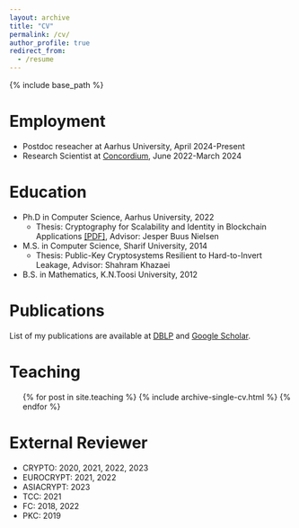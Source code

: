 ```yaml
---
layout: archive
title: "CV"
permalink: /cv/
author_profile: true
redirect_from:
  - /resume
---
```


{% include base_path %}

Employment
======
* Postdoc reseacher at Aarhus University, April 2024-Present
* Research Scientist at <a href="https://www.concordium.com/">Concordium</a>, June 2022-March 2024

Education
======
* Ph.D in Computer Science, Aarhus University, 2022
	* Thesis: Cryptography for Scalability and Identity in Blockchain Applications <a href="/thesis.pdf">[PDF]</a>, Advisor: Jesper Buus Nielsen
* M.S. in Computer Science, Sharif University, 2014
	* Thesis: Public-Key Cryptosystems Resilient to Hard-to-Invert Leakage, Advisor: Shahram Khazaei
* B.S. in Mathematics, K.N.Toosi University, 2012



Publications
======
List of my publications are available at <a href="https://dblp.org/pid/251/1432.html">DBLP</a> and <a href="https://scholar.google.com/citations?user=5KhiILoAAAAJ&hl=en">Google Scholar</a>.
  
  
Teaching
======
  <ul>{% for post in site.teaching %}
    {% include archive-single-cv.html %}
  {% endfor %}</ul>
 
 
External Reviewer
======
* CRYPTO: 2020, 2021, 2022, 2023
* EUROCRYPT: 2021, 2022
* ASIACRYPT: 2023
* TCC: 2021
* FC: 2018, 2022
* PKC: 2019
  
